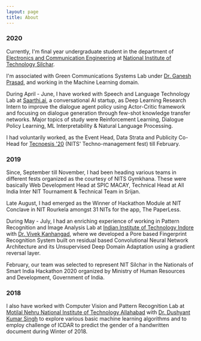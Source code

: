 ```yaml
---
layout: page
title: About
---
```


### 2020

Currently, I'm final year undergraduate student in the department of [Electronics and Communication Engineering](http://www.nits.ac.in/departments/ece/ece.php) at [National Institute of Technology Silchar](http://www.nits.ac.in/).

I'm associated with Green Communications Systems Lab under [Dr. Ganesh Prasad](https://scholar.google.com/citations?user=lHbOWx0AAAAJ&hl=en), and working in the Machine Learning domain.

During April - June, I have worked with Speech and Language Technology Lab at <a href = "https://saarthi.ai">Saarthi.ai</a>, a conversational AI startup, as Deep Learning Research Intern to improve the dialogue agent policy using Actor-Critic framework and focusing on dialogue generation through few-shot knowledge transfer networks. Major topics of study were Reinforcement Learning, Dialogue Policy Learning, ML Interpretability & Natural Language Processing.

I had voluntarily worked, as the Event Head, Data Strata and Publicity Co-Head for [Tecnoesis '20](https://www.tecnoesis.org) (NITS' Techno-management fest) till February.


### 2019

Since, September till November, I had been heading various teams in different fests organized as the courtesy of NITS Gymkhana. These were basically Web Development Head at SPIC MACAY, Technical Head at All India Inter NIT Tournament & Technical Team in Srijan. 

Late August, I had emerged as the Winner of Hackathon Module at NIT Conclave in NIT Rourkela amongst 31 NITs for the app, The PaperLess.

During May - July, I had an enriching experience of working in Pattern Recognition and Image Analysis Lab at <a href = "https://www.iiti.ac.in/">Indian Institute of Technology Indore</a> with <a href = "http://www.iiti.ac.in/people/~kvivek/">Dr. Vivek Kanhangad</a>, where we developed a Pore based Fingerprint Recognition System built on residual based Convolutional Neural Network Architecture and its Unsupervised Deep Domain Adaptation using a gradient reversal layer. 

February, our team was selected to represent NIT Silchar in the Nationals of Smart India Hackathon 2020 organized by Ministry of Human Resources and Development, Government of India.


### 2018

I also have worked with Computer Vision and Pattern Recognition Lab at <a href = "http://www.mnnit.ac.in/">Motilal Nehru National Institute of Technology Allahabad</a> with <a href = "https://dksinghmnnit.github.io">Dr. Dushyant Kumar Singh</a> to explore various basic machine learning algorithms and to employ challenge of ICDAR to predict the gender of a handwritten document during Winter of 2018.
